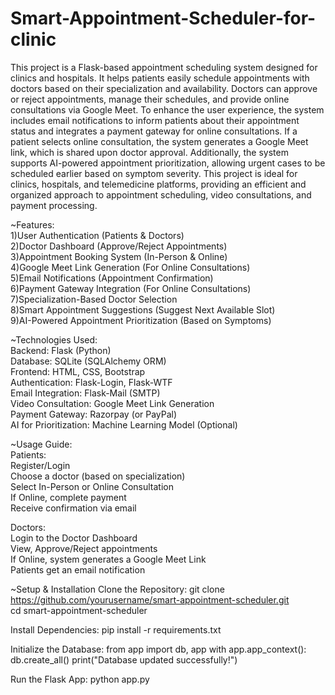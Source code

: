 # Smart-Appointment-Scheduler-for-clinic

This project is a Flask-based appointment scheduling system designed for clinics and hospitals.
It helps patients easily schedule appointments with doctors based on their specialization and availability. Doctors can approve or reject appointments, manage their schedules, and provide online consultations via Google Meet.
To enhance the user experience, the system includes email notifications to inform patients about their appointment status and integrates a payment gateway for online consultations. If a patient selects online consultation, the system generates a Google Meet link, which is shared upon doctor approval. Additionally, the system supports AI-powered appointment prioritization, allowing urgent cases to be scheduled earlier based on symptom severity.
This project is ideal for clinics, hospitals, and telemedicine platforms, providing an efficient and organized approach to appointment scheduling, video consultations, and payment processing.

~Features:<br>
1)User Authentication (Patients & Doctors)<br>
2)Doctor Dashboard (Approve/Reject Appointments)<br>
3)Appointment Booking System (In-Person & Online)<br>
4)Google Meet Link Generation (For Online Consultations)<br>
5)Email Notifications (Appointment Confirmation)<br>
6)Payment Gateway Integration (For Online Consultations)<br>
7)Specialization-Based Doctor Selection<br>
8)Smart Appointment Suggestions (Suggest Next Available Slot)<br>
9)AI-Powered Appointment Prioritization (Based on Symptoms)<br>

~Technologies Used:<br>
Backend: Flask (Python)<br>
Database: SQLite (SQLAlchemy ORM)<br>
Frontend: HTML, CSS, Bootstrap<br>
Authentication: Flask-Login, Flask-WTF<br>
Email Integration: Flask-Mail (SMTP)<br>
Video Consultation: Google Meet Link Generation<br>
Payment Gateway: Razorpay (or PayPal)<br>
AI for Prioritization: Machine Learning Model (Optional)<br>

~Usage Guide:<br>
Patients:<br>
Register/Login<br>
Choose a doctor (based on specialization)<br>
Select In-Person or Online Consultation<br>
If Online, complete payment<br>
Receive confirmation via email<br>

Doctors:<br>
Login to the Doctor Dashboard<br>
View, Approve/Reject appointments<br>
If Online, system generates a Google Meet Link<br>
Patients get an email notification<br>


~Setup & Installation
Clone the Repository:
git clone https://github.com/yourusername/smart-appointment-scheduler.git  
cd smart-appointment-scheduler  

Install Dependencies:
pip install -r requirements.txt  

Initialize the Database:
from app import db, app
with app.app_context():
    db.create_all()
    print("Database updated successfully!")

Run the Flask App:
python app.py  

